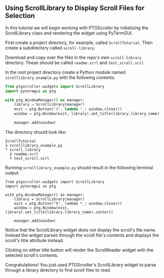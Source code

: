 ## Using ScrollLibrary to Display Scroll Files for Selection

In this tutorial we will begin working with PTGScroller by initializing the ScrollLibrary class and rendering the widget using PyTermGUI.

First create a project directory, for example, called `ScrollTutorial`. Then create a subdirectory called `scroll-library`.

Download and copy over the files in the repo's own `scroll-library` directory. These should be called `readme.scrl` and `test_scroll.scrl`.

In the root project directory create a Python module named `scrolllibrary_example.py` with the following contents:

```python
from ptgscroller.widgets import ScrollLibrary
import pytermgui as ptg

with ptg.WindowManager() as manager:
    library = ScrollLibrary(manager)
    exit = ptg.Button("X", lambda *_: window.close())
    window = ptg.Window(exit, library).set_title(library.library_name).center()

    manager.add(window)
```

The directory should look like:

```
ScrollTutorial
┝ scrolllibrary_example.py
└ scroll_library
  ┝ readme.scrl
  ┕ test_scroll.scrl
```

Running `scrolllibrary_example.py` should result in the following terminal output:

```termage-svg title=scrolllibrary_example.py
from ptgscroller.widgets import ScrollLibrary
import pytermgui as ptg

with ptg.WindowManager() as manager:
    library = ScrollLibrary(manager)
    exit = ptg.Button("X", lambda *_: window.close())
    window = ptg.Window(exit, library).set_title(library.library_name).center()

    manager.add(window)
```

Notice that the ScrollLibrary widget does not display the scroll's file name. Instead the widget parses through the scroll file's contents and displays the scroll's title attribute instead.

Clicking on either title button will render the ScrollReader widget with the selected scroll's contents.

Congratulations! You just used PTGScroller's ScrollLibrary widget to parse through a library directory to find scroll files to read.

